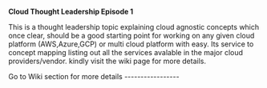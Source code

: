 
**Cloud Thought Leadership Episode 1**


This is a thought leadership topic explaining  cloud agnostic concepts which once clear, should be a good starting point for working on any given cloud platform (AWS,Azure,GCP) or multi cloud platform with easy. Its service to concept mapping listing out all the services avalable in the major cloud providers/vendor. kindly visit the wiki page for more details.


Go to Wiki section for more details -----------------
